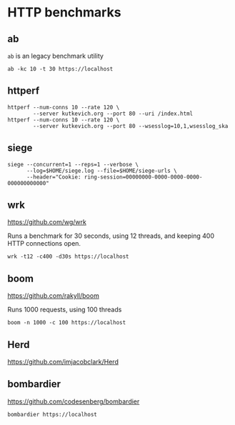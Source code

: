 # HTTP benchmarks

## ab

`ab` is an legacy benchmark utility

    ab -kc 10 -t 30 https://localhost

## httperf

    httperf --num-conns 10 --rate 120 \
            --server kutkevich.org --port 80 --uri /index.html
    httperf --num-conns 10 --rate 120 \
            --server kutkevich.org --port 80 --wsesslog=10,1,wsesslog_ska

## siege

    siege --concurrent=1 --reps=1 --verbose \
          --log=$HOME/siege.log --file=$HOME/siege-urls \
          --header="Cookie: ring-session=00000000-0000-0000-0000-000000000000"

## wrk

<https://github.com/wg/wrk>

Runs a benchmark for 30 seconds, using 12 threads, and keeping
400 HTTP connections open.

    wrk -t12 -c400 -d30s https://localhost

## boom

<https://github.com/rakyll/boom>

Runs 1000 requests, using 100 threads

    boom -n 1000 -c 100 https://localhost

## Herd

<https://github.com/imjacobclark/Herd>

## bombardier

<https://github.com/codesenberg/bombardier>

    bombardier https://localhost
